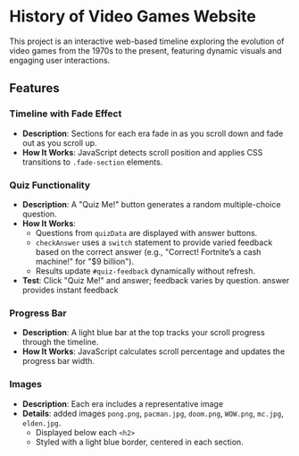 
# History of Video Games Website

This project is an interactive web-based timeline exploring the evolution of video games from the 1970s to the present, featuring dynamic visuals and engaging user interactions.

## Features

### Timeline with Fade Effect
- **Description**: Sections for each era  fade in as you scroll down and fade out as you scroll up.
- **How It Works**: JavaScript detects scroll position and applies CSS transitions to `.fade-section` elements.


### Quiz Functionality
- **Description**: A "Quiz Me!" button generates a random multiple-choice question.
- **How It Works**:
  - Questions from `quizData` are displayed with answer buttons.
  - `checkAnswer` uses a `switch` statement to provide varied feedback based on the correct answer (e.g., "Correct! Fortnite’s a cash machine!" for "$9 billion").
  - Results update `#quiz-feedback` dynamically without refresh.
- **Test**: Click "Quiz Me!" and answer; feedback varies by question. answer provides instant feedback 

### Progress Bar
- **Description**: A light blue bar at the top tracks your scroll progress through the timeline.
- **How It Works**: JavaScript calculates scroll percentage and updates the progress bar width.

### Images
- **Description**: Each era includes a representative image
- **Details**: 
  added images `pong.png`, `pacman.jpg`, `doom.png`, `WOW.png`, `mc.jpg`, `elden.jpg`.
  - Displayed below each `<h2>` 
  - Styled with a light blue border, centered in each section.
